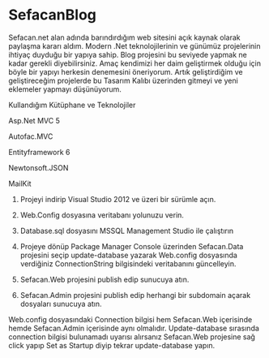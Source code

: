 # SefacanBlog

Sefacan.net alan adında barındırdığım web sitesini açık kaynak olarak paylaşma kararı aldım. Modern .Net teknolojilerinin ve günümüz projelerinin ihtiyaç duyduğu bir yapıya sahip. Blog projesini bu seviyede yapmak ne kadar gerekli diyebilirsiniz. Amaç kendimizi her daim geliştirmek olduğu için böyle bir yapıyı herkesin denemesini öneriyorum. Artık geliştirdiğim ve geliştireceğim projelerde bu Tasarım Kalıbı üzerinden gitmeyi ve yeni eklemeler yapmayı düşünüyorum.

Kullandığım Kütüphane ve Teknolojiler

Asp.Net MVC 5

Autofac.MVC

Entityframework 6

Newtonsoft.JSON

MailKit

1. Projeyi indirip Visual Studio 2012 ve üzeri bir sürümle açın.

2. Web.Config dosyasına veritabanı yolunuzu verin.  

3. Database.sql dosyasını MSSQL Management Studio ile çalıştırın

4. Projeye dönüp Package Manager Console üzerinden Sefacan.Data projesini seçip update-database yazarak Web.config dosyasında verdiğiniz ConnectionString bilgisindeki veritabanını güncelleyin. 

5. Sefacan.Web projesini publish edip sunucuya atın.

6. Sefacan.Admin projesini publish edip herhangi bir subdomain açarak dosyaları sunucuya atın.

Web.config dosyasındaki Connection bilgisi hem Sefacan.Web içerisinde hemde Sefacan.Admin içerisinde aynı olmalıdır. Update-database sırasında connection bilgisi bulunamadı uyarısı alırsanız Sefacan.Web projesine sağ click yapıp Set as Startup diyip tekrar update-database yapın.
